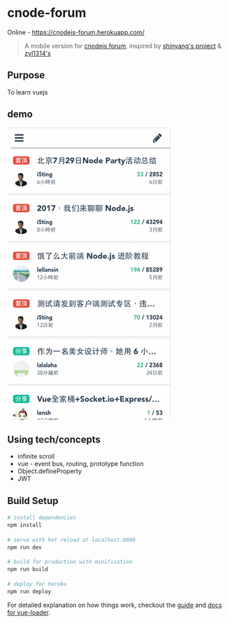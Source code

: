# cnode-forum

Online -  https://cnodejs-forum.herokuapp.com/

> A mobile version for [cnodejs forum](https://cnodejs.org/), inspired by [shinyang's project](https://github.com/shinygang/Vue-cnodejs) & [zyl1314's](https://github.com/zyl1314/vue-forum)

## Purpose

To learn vuejs

## demo

![image](https://github.com/ken90242/cnode-forum/blob/master/demo.gif)

## Using tech/concepts 
* infinite scroll
* vue - event bus, routing, prototype function
* Object.defineProperty
* JWT

## Build Setup

``` bash
# install dependencies
npm install

# serve with hot reload at localhost:8080
npm run dev

# build for production with minification
npm run build

# deploy for heroku
npm run deploy
```

For detailed explanation on how things work, checkout the [guide](http://vuejs-templates.github.io/webpack/) and [docs for vue-loader](http://vuejs.github.io/vue-loader).
